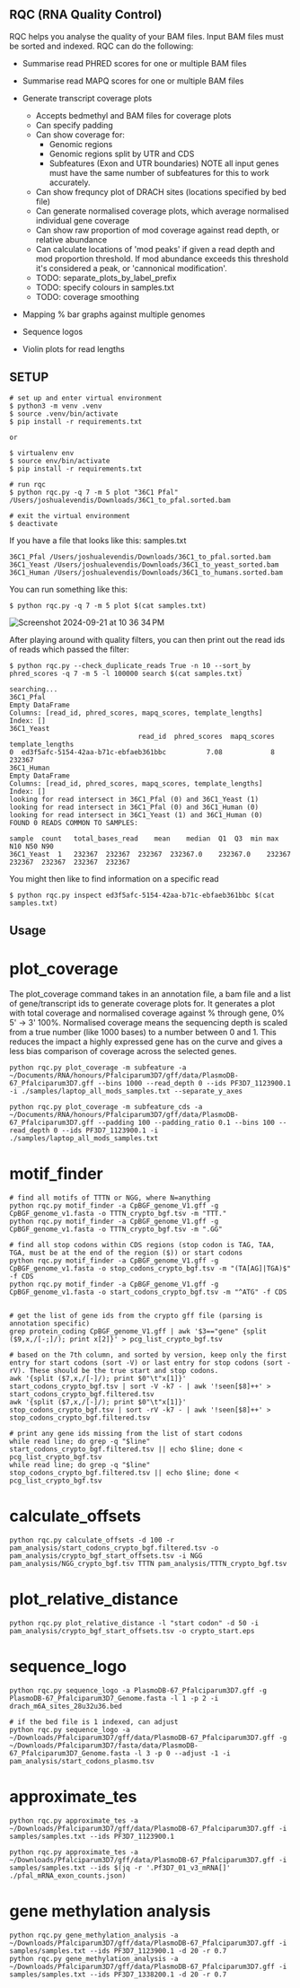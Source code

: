 ## RQC (RNA Quality Control)

RQC helps you analyse the quality of your BAM files. Input BAM files must be sorted and indexed. RQC can do the following:

* Summarise read PHRED scores for one or multiple BAM files
* Summarise read MAPQ scores for one or multiple BAM files
* Generate transcript coverage plots
    * Accepts bedmethyl and BAM files for coverage plots
    * Can specify padding
    * Can show coverage for: 
        * Genomic regions
        * Genomic regions split by UTR and CDS
        * Subfeatures (Exon and UTR boundaries) NOTE all input genes must have the same number of subfeatures for this to work accurately.
    * Can show frequncy plot of DRACH sites (locations specified by bed file)
    * Can generate normalised coverage plots, which average normalised individual gene coverage
    * Can show raw proportion of mod coverage against read depth, or relative abundance
    * Can calculate locations of 'mod peaks' if given a read depth and mod proportion threshold. If mod abundance exceeds this threshold it's considered a peak, or 'cannonical modification'.
    * TODO: separate_plots_by_label_prefix
    * TODO: specify colours in samples.txt
    * TODO: coverage smoothing


* Mapping % bar graphs against multiple genomes
* Sequence logos
* Violin plots for read lengths


## SETUP
```
# set up and enter virtual environment
$ python3 -m venv .venv
$ source .venv/bin/activate
$ pip install -r requirements.txt

or

$ virtualenv env
$ source env/bin/activate
$ pip install -r requirements.txt

# run rqc
$ python rqc.py -q 7 -m 5 plot "36C1 Pfal" /Users/joshualevendis/Downloads/36C1_to_pfal.sorted.bam

# exit the virtual environment
$ deactivate
```
If you have a file that looks like this:
samples.txt
```
36C1_Pfal /Users/joshualevendis/Downloads/36C1_to_pfal.sorted.bam 
36C1_Yeast /Users/joshualevendis/Downloads/36C1_to_yeast_sorted.bam 
36C1_Human /Users/joshualevendis/Downloads/36C1_to_humans.sorted.bam
```
You can run something like this:
```
$ python rqc.py -q 7 -m 5 plot $(cat samples.txt)
```
![Screenshot 2024-09-21 at 10 36 34 PM](https://github.com/user-attachments/assets/9eab357d-b738-48aa-b24b-7f32687c2180)


After playing around with quality filters, you can then print out the read ids of reads which passed the filter:
```
$ python rqc.py --check_duplicate_reads True -n 10 --sort_by phred_scores -q 7 -m 5 -l 100000 search $(cat samples.txt)

searching...
36C1_Pfal
Empty DataFrame
Columns: [read_id, phred_scores, mapq_scores, template_lengths]
Index: []
36C1_Yeast
                                read_id  phred_scores  mapq_scores  template_lengths
0  ed3f5afc-5154-42aa-b71c-ebfaeb361bbc          7.08            8            232367
36C1_Human
Empty DataFrame
Columns: [read_id, phred_scores, mapq_scores, template_lengths]
Index: []
looking for read intersect in 36C1_Pfal (0) and 36C1_Yeast (1)
looking for read intersect in 36C1_Pfal (0) and 36C1_Human (0)
looking for read intersect in 36C1_Yeast (1) and 36C1_Human (0)
FOUND 0 READS COMMON TO SAMPLES:

sample	count	total_bases_read	mean	median	Q1	Q3	min	max	N10	N50	N90	
36C1_Yeast	1	232367	232367	232367	232367.0	232367.0	232367	232367	232367	232367	232367	
```


You might then like to find information on a specific read
```
$ python rqc.py inspect ed3f5afc-5154-42aa-b71c-ebfaeb361bbc $(cat samples.txt)
```

## Usage

# plot_coverage

The plot_coverage command takes in an annotation file, a bam file and a list of gene/transcript ids to generate coverage plots for. It generates a plot with total coverage and normalised coverage against % through gene, 0% 5' -> 3' 100%. Normalised coverage means the sequencing depth is scaled from a true number (like 1000 bases) to a number between 0 and 1. This reduces the impact a highly expressed gene has on the curve and gives a less bias comparison of coverage across the selected genes.

```
python rqc.py plot_coverage -m subfeature -a ~/Documents/RNA/honours/Pfalciparum3D7/gff/data/PlasmoDB-67_Pfalciparum3D7.gff --bins 1000 --read_depth 0 --ids PF3D7_1123900.1 -i ./samples/laptop_all_mods_samples.txt --separate_y_axes

python rqc.py plot_coverage -m subfeature_cds -a ~/Documents/RNA/honours/Pfalciparum3D7/gff/data/PlasmoDB-67_Pfalciparum3D7.gff --padding 100 --padding_ratio 0.1 --bins 100 --read_depth 0 --ids PF3D7_1123900.1 -i ./samples/laptop_all_mods_samples.txt
```

# motif_finder

```
# find all motifs of TTTN or NGG, where N=anything
python rqc.py motif_finder -a CpBGF_genome_V1.gff -g CpBGF_genome_v1.fasta -o TTTN_crypto_bgf.tsv -m "TTT."
python rqc.py motif_finder -a CpBGF_genome_V1.gff -g CpBGF_genome_v1.fasta -o TTTN_crypto_bgf.tsv -m ".GG"

# find all stop codons within CDS regions (stop codon is TAG, TAA, TGA, must be at the end of the region ($)) or start codons
python rqc.py motif_finder -a CpBGF_genome_V1.gff -g CpBGF_genome_v1.fasta -o stop_codons_crypto_bgf.tsv -m "(TA[AG]|TGA)$" -f CDS
python rqc.py motif_finder -a CpBGF_genome_V1.gff -g CpBGF_genome_v1.fasta -o start_codons_crypto_bgf.tsv -m "^ATG" -f CDS


# get the list of gene ids from the crypto gff file (parsing is annotation specific)
grep protein_coding CpBGF_genome_V1.gff | awk '$3=="gene" {split ($9,x,/[-;]/); print x[2]}' > pcg_list_crypto_bgf.tsv

# based on the 7th column, and sorted by version, keep only the first entry for start codons (sort -V) or last entry for stop codons (sort -rV). These should be the true start and stop codons.
awk '{split ($7,x,/[-]/); print $0"\t"x[1]}' start_codons_crypto_bgf.tsv | sort -V -k7 - | awk '!seen[$8]++' > start_codons_crypto_bgf.filtered.tsv
awk '{split ($7,x,/[-]/); print $0"\t"x[1]}' stop_codons_crypto_bgf.tsv | sort -rV -k7 - | awk '!seen[$8]++' > stop_codons_crypto_bgf.filtered.tsv

# print any gene ids missing from the list of start codons 
while read line; do grep -q "$line" start_codons_crypto_bgf.filtered.tsv || echo $line; done < pcg_list_crypto_bgf.tsv
while read line; do grep -q "$line" stop_codons_crypto_bgf.filtered.tsv || echo $line; done < pcg_list_crypto_bgf.tsv
```

# calculate_offsets

```
python rqc.py calculate_offsets -d 100 -r pam_analysis/start_codons_crypto_bgf.filtered.tsv -o pam_analysis/crypto_bgf_start_offsets.tsv -i NGG pam_analysis/NGG_crypto_bgf.tsv TTTN pam_analysis/TTTN_crypto_bgf.tsv
```

# plot_relative_distance
```
python rqc.py plot_relative_distance -l "start codon" -d 50 -i pam_analysis/crypto_bgf_start_offsets.tsv -o crypto_start.eps
```

# sequence_logo
```
python rqc.py sequence_logo -a PlasmoDB-67_Pfalciparum3D7.gff -g PlasmoDB-67_Pfalciparum3D7_Genome.fasta -l 1 -p 2 -i drach_m6A_sites_28u32u36.bed

# if the bed file is 1 indexed, can adjust
python rqc.py sequence_logo -a ~/Downloads/Pfalciparum3D7/gff/data/PlasmoDB-67_Pfalciparum3D7.gff -g ~/Downloads/Pfalciparum3D7/fasta/data/PlasmoDB-67_Pfalciparum3D7_Genome.fasta -l 3 -p 0 --adjust -1 -i pam_analysis/start_codons_plasmo.tsv
```

# approximate_tes
```
python rqc.py approximate_tes -a ~/Downloads/Pfalciparum3D7/gff/data/PlasmoDB-67_Pfalciparum3D7.gff -i samples/samples.txt --ids PF3D7_1123900.1

python rqc.py approximate_tes -a ~/Downloads/Pfalciparum3D7/gff/data/PlasmoDB-67_Pfalciparum3D7.gff -i samples/samples.txt --ids $(jq -r '.Pf3D7_01_v3_mRNA[]' ./pfal_mRNA_exon_counts.json)
```

# gene methylation analysis
```
python rqc.py gene_methylation_analysis -a ~/Downloads/Pfalciparum3D7/gff/data/PlasmoDB-67_Pfalciparum3D7.gff -i samples/samples.txt --ids PF3D7_1123900.1 -d 20 -r 0.7
python rqc.py gene_methylation_analysis -a ~/Downloads/Pfalciparum3D7/gff/data/PlasmoDB-67_Pfalciparum3D7.gff -i samples/samples.txt --ids PF3D7_1338200.1 -d 20 -r 0.7
```